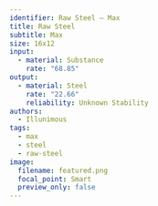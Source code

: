 ```yaml
---
identifier: Raw Steel – Max
title: Raw Steel
subtitle: Max
size: 16x12
input:
  - material: Substance
    rate: "68.85"
output:
  - material: Steel
    rate: "22.66"
    reliability: Unknown Stability
authors:
  - Illunimous
tags:
  - max
  - steel
  - raw-steel
image:
  filename: featured.png
  focal_point: Smart
  preview_only: false
---
```

<Fillertext>